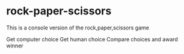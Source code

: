 # rock-paper-scissors

This is a console version of the rock,paper,scissors game

Get computer choice
Get human choice
Compare choices and award winner 
